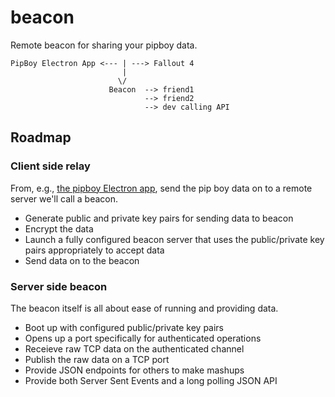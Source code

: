 # beacon

Remote beacon for sharing your pipboy data.

```
PipBoy Electron App <--- | ---> Fallout 4
                         |
                        \/
                      Beacon  --> friend1
                              --> friend2
                              --> dev calling API
```

## Roadmap

### Client side relay

From, e.g., [the pipboy Electron app](https://github.com/rgbkrk/pipboy), send the pip boy data on to a remote server we'll call a beacon.

* Generate public and private key pairs for sending data to beacon
* Encrypt the data
* Launch a fully configured beacon server that uses the public/private key pairs appropriately to accept data
* Send data on to the beacon

### Server side beacon

The beacon itself is all about ease of running and providing data.

* Boot up with configured public/private key pairs
* Opens up a port specifically for authenticated operations
* Receieve raw TCP data on the authenticated channel
* Publish the raw data on a TCP port
* Provide JSON endpoints for others to make mashups
* Provide both Server Sent Events and a long polling JSON API

